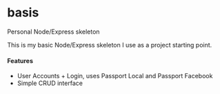 # basis
Personal Node/Express skeleton

This is my basic Node/Express skeleton I use as a project starting point. 

#### Features
  - User Accounts + Login, uses Passport Local and Passport Facebook
  - Simple CRUD interface
